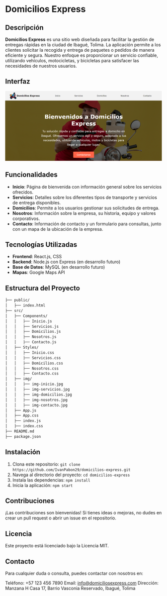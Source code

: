 # Domicilios Express

## Descripción

**Domicilios Express** es una sitio web diseñada para facilitar la gestión de entregas rápidas en la ciudad de Ibagué, Tolima. La aplicación permite a los clientes solicitar la recogida y entrega de paquetes o pedidos de manera eficiente y segura. Nuestro enfoque es proporcionar un servicio confiable, utilizando vehículos, motocicletas, y bicicletas para satisfacer las necesidades de nuestros usuarios.

## Interfaz
![alt text](<Captura de pantalla 2024-08-19 141640.png>)

## Funcionalidades

- **Inicio**: Página de bienvenida con información general sobre los servicios ofrecidos.
- **Servicios**: Detalles sobre los diferentes tipos de transporte y servicios de entrega disponibles.
- **Domicilios**: Permite a los usuarios gestionar sus solicitudes de entrega.
- **Nosotros**: Información sobre la empresa, su historia, equipo y valores corporativos.
- **Contacto**: Información de contacto y un formulario para consultas, junto con un mapa de la ubicación de la empresa.

## Tecnologías Utilizadas

- **Frontend**: React.js, CSS
- **Backend**: Node.js con Express (en desarrollo futuro)
- **Base de Datos**: MySQL (en desarrollo futuro)
- **Mapas**: Google Maps API

## Estructura del Proyecto

```bash
├── public/
│   ├── index.html
├── src/
│   ├── Components/
│   │   ├── Inicio.js
│   │   ├── Servicios.js
│   │   ├── Domicilios.js
│   │   ├── Nosotros.js
│   │   ├── Contacto.js
│   ├── Styles/
│   │   ├── Inicio.css
│   │   ├── Servicios.css
│   │   ├── Domicilios.css
│   │   ├── Nosotros.css
│   │   ├── Contacto.css
│   ├── img/
│   │   ├── img-inicio.jpg
│   │   ├── img-servicios.jpg
│   │   ├── img-domicilios.jpg
│   │   ├── img-nosotros.jpg
│   │   ├── img-contacto.jpg
│   ├── App.js
│   ├── App.css
│   ├── index.js
│   ├── index.css
├── README.md
├── package.json
```

## Instalación

1. Clona este repositorio: `git clone https://github.com/IvanPabon29/domicilios-express.git`
2. Navega al directorio del proyecto: `cd domicilios-express`
3. Instala las dependencias: `npm install`
4. Inicia la aplicación: `npm start`

## Contribuciones
¡Las contribuciones son bienvenidas! Si tienes ideas o mejoras, no dudes en crear un pull request o abrir un issue en el repositorio.

## Licencia
Este proyecto está licenciado bajo la Licencia MIT.


## Contacto
Para cualquier duda o consulta, puedes contactar con nosotros en:

Teléfono: +57 123 456 7890
Email: info@domiciliosexpress.com
Dirección: Manzana H Casa 17, Barrio Vasconia Reservado, Ibagué, Tolima
